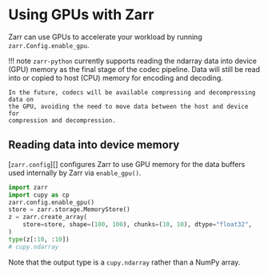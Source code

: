 # Using GPUs with Zarr

Zarr can use GPUs to accelerate your workload by running `zarr.Config.enable_gpu`.

!!! note
    `zarr-python` currently supports reading the ndarray data into device (GPU)
    memory as the final stage of the codec pipeline. Data will still be read into
    or copied to host (CPU) memory for encoding and decoding.

    In the future, codecs will be available compressing and decompressing data on
    the GPU, avoiding the need to move data between the host and device for
    compression and decompression.

## Reading data into device memory

[`zarr.config`][] configures Zarr to use GPU memory for the data
buffers used internally by Zarr via `enable_gpu()`.

```python
import zarr
import cupy as cp
zarr.config.enable_gpu()
store = zarr.storage.MemoryStore()
z = zarr.create_array(
    store=store, shape=(100, 100), chunks=(10, 10), dtype="float32",
)
type(z[:10, :10])
# cupy.ndarray
```

Note that the output type is a `cupy.ndarray` rather than a NumPy array.
